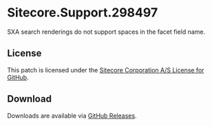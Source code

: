 # Sitecore.Support.298497
SXA search renderings do not support spaces in the facet field name.

## License  
This patch is licensed under the [Sitecore Corporation A/S License for GitHub](https://github.com/sitecoresupport/Sitecore.Support.298497/blob/master/LICENSE).  

## Download  
Downloads are available via [GitHub Releases](https://github.com/sitecoresupport/Sitecore.Support.298497/releases).  
